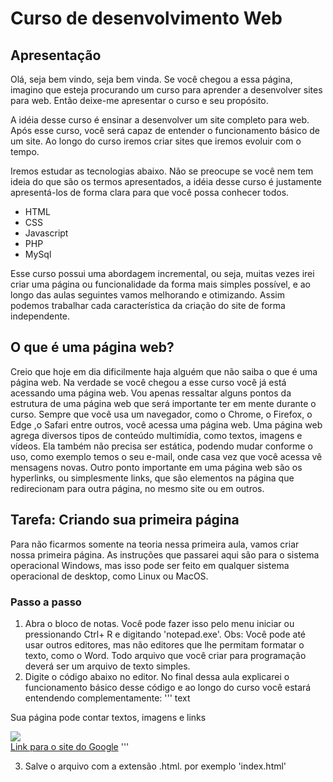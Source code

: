 # Curso de desenvolvimento Web

## Apresentação

Olá, seja bem vindo, seja bem vinda. Se você chegou a essa página, imagino que esteja procurando um curso para aprender a desenvolver sites para web. Então deixe-me apresentar o curso e seu propósito. 

A idéia desse curso é ensinar a desenvolver um site completo para web. Após esse curso, você será capaz de entender o funcionamento básico de um site. Ao longo do curso iremos criar sites que iremos evoluir com o tempo. 

Iremos estudar as tecnologias abaixo. Não se preocupe se você nem tem ideia do que são os termos apresentados, a idéia desse curso é justamente apresentá-los de forma clara para que você possa conhecer todos.

- HTML
- CSS
- Javascript
- PHP
- MySql

Esse curso possui uma abordagem incremental, ou seja, muitas vezes irei criar uma página ou funcionalidade da forma mais simples possível, e ao longo das aulas seguintes vamos melhorando e otimizando. Assim podemos trabalhar cada característica da criação do site de forma independente.

## O que é uma página web?

Creio que hoje em dia dificilmente haja alguém que não saiba o que é uma página web. Na verdade se você chegou a esse curso você já está acessando uma página web. Vou apenas ressaltar alguns pontos da estrutura de uma página web que será importante ter em mente durante o curso. Sempre que você usa um navegador, como o Chrome, o Firefox, o Edge ,o Safari entre outros, você acessa uma página web. Uma página web agrega diversos tipos de conteúdo multimídia, como textos, imagens e vídeos. Ela também não precisa ser estática, podendo mudar conforme o uso, como exemplo temos o seu e-mail, onde casa vez que você acessa vê mensagens novas. Outro ponto importante em uma página web são os hyperlinks, ou simplesmente links, que são elementos na página que redirecionam para outra página, no mesmo site ou em outros.

## Tarefa: Criando sua primeira página

Para não ficarmos somente na teoria nessa primeira aula, vamos criar nossa primeira página. As instruções que passarei aqui são para o sistema operacional Windows, mas isso pode ser feito em qualquer sistema operacional de desktop, como Linux ou MacOS. 

### Passo a passo
1. Abra o bloco de notas. Você pode fazer isso pelo menu iniciar ou pressionando Ctrl+ R e digitando 'notepad.exe'. Obs: Você pode até usar outros editores, mas não editores que lhe permitam formatar o texto, como o Word. Todo arquivo que você criar para programação deverá ser um arquivo de texto simples. 
2. Digite o código abaixo no editor. No final dessa aula explicarei o funcionamento básico desse código e ao longo do curso você estará entendendo complementamente: ''' text
<!DOCTYPE html>
<html lang="en">
<head>
  <meta charset="UTF-8">
  <title>Minha primeira página</title>
</head>

<body>
  <p>Sua página pode contar textos, imagens e links</p>
  <img src="imagem.jpg"/>
  <br/>
  <a href="http://www.google.com.br">Link para o site do Google</a>
</body>
</html>
'''

3. Salve o arquivo com a extensão .html. por exemplo 'index.html'